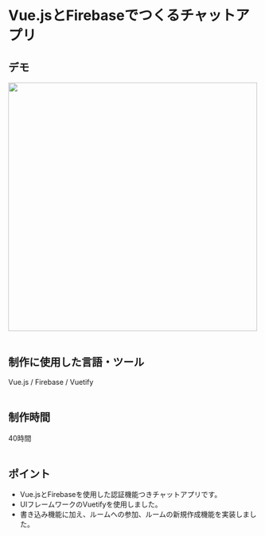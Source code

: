 # Vue.jsとFirebaseでつくるチャットアプリ

## デモ
<img src="https://user-images.githubusercontent.com/59694183/82754744-004b0700-9e0a-11ea-911e-412fa1df4b8b.gif" width="500">
<br>
<br>

## 制作に使用した言語・ツール
Vue.js / Firebase / Vuetify
<br>
<br>

## 制作時間
40時間
<br>
<br>

## ポイント
- Vue.jsとFirebaseを使用した認証機能つきチャットアプリです。
- UIフレームワークのVuetifyを使用しました。
- 書き込み機能に加え、ルームへの参加、ルームの新規作成機能を実装しました。
<br>
